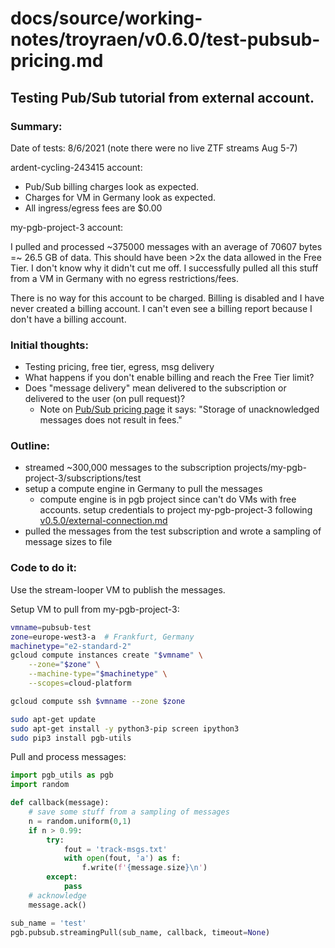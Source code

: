 # docs/source/working-notes/troyraen/v0.6.0/test-pubsub-pricing.md

## Testing Pub/Sub tutorial from external account.

### Summary:

Date of tests: 8/6/2021 (note there were no live ZTF streams Aug 5-7)

ardent-cycling-243415 account:

- Pub/Sub billing charges look as expected.
- Charges for VM in Germany look as expected.
- All ingress/egress fees are $0.00

my-pgb-project-3 account:

I pulled and processed ~375000 messages with an average of 70607 bytes =~ 26.5 GB of data.
This should have been >2x the data allowed in the Free Tier.
I don't know why it didn't cut me off.
I successfully pulled all this stuff from a VM in Germany with no egress restrictions/fees.

There is no way for this account to be charged.
Billing is disabled and I have never created a billing account.
I can't even see a billing report because I don't have a billing account.

### Initial thoughts:

- Testing pricing, free tier, egress, msg delivery
- What happens if you don't enable billing and reach the Free Tier limit?
- Does "message delivery" mean delivered to the subscription or delivered to the user (on pull request)?
    - Note on [Pub/Sub pricing page](https://cloud.google.com/pubsub/pricing#pubsub) it says: "Storage of unacknowledged messages does not result in fees."

### Outline:

- streamed ~300,000 messages to the subscription projects/my-pgb-project-3/subscriptions/test
- setup a compute engine in Germany to pull the messages
    - compute engine is in pgb project since can't do VMs with free accounts. setup credentials to project my-pgb-project-3 following [v0.5.0/external-connection.md](../v0.5.0/external-connection.md)
- pulled the messages from the test subscription and wrote a sampling of message sizes to file

### Code to do it:

Use the stream-looper VM to publish the messages.

Setup VM to pull from my-pgb-project-3:

```bash
vmname=pubsub-test
zone=europe-west3-a  # Frankfurt, Germany
machinetype="e2-standard-2"
gcloud compute instances create "$vmname" \
    --zone="$zone" \
    --machine-type="$machinetype" \
    --scopes=cloud-platform

gcloud compute ssh $vmname --zone $zone

sudo apt-get update
sudo apt-get install -y python3-pip screen ipython3
sudo pip3 install pgb-utils
```

Pull and process messages:

```python
import pgb_utils as pgb
import random

def callback(message):
    # save some stuff from a sampling of messages
    n = random.uniform(0,1)
    if n > 0.99:
        try:
            fout = 'track-msgs.txt'
            with open(fout, 'a') as f:
                f.write(f'{message.size}\n')
        except:
            pass
    # acknowledge
    message.ack()

sub_name = 'test'
pgb.pubsub.streamingPull(sub_name, callback, timeout=None)
```
